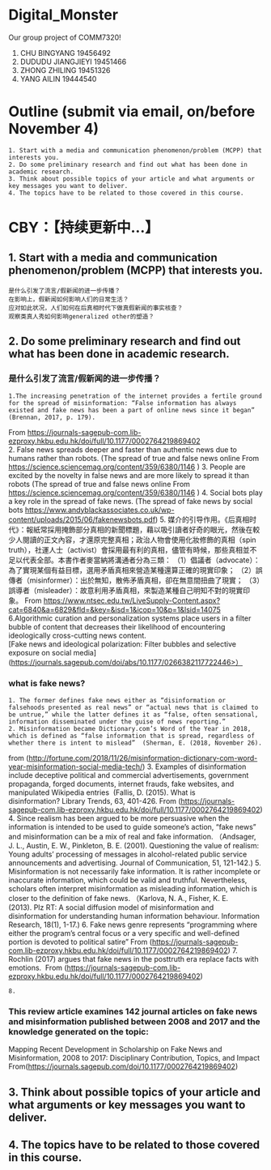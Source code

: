 # Digital_Monster
Our group project of COMM7320!
1. CHU BINGYANG 19456492
2. DUDUDU JIANGJIEYI 19451466
3. ZHONG ZHILING 19451326
4. YANG AILIN 19444540

# Outline (submit via email, on/before November 4) 
	1. Start with a media and communication phenomenon/problem (MCPP) that interests you. 
	2. Do some preliminary research and find out what has been done in academic research. 
	3. Think about possible topics of your article and what arguments or key messages you want to deliver. 
	4. The topics have to be related to those covered in this course. 

  # CBY：【持续更新中...】
## 1. Start with a media and communication phenomenon/problem (MCPP) that interests you. 
	是什么引发了流言/假新闻的进一步传播？
	在影响上，假新闻如何影响人们的日常生活？
	应对如此状况，人们如何在后真相时代下做真假新闻的事实核查？
	观察类真人秀如何影响generalized other的塑造？
## 2. Do some preliminary research and find out what has been done in academic research. 
  
### 是什么引发了流言/假新闻的进一步传播？

	1.The increasing penetration of the internet provides a fertile ground for the spread of misinformation: “False information has always existed and fake news has been a part of online news since it began” (Brennan, 2017, p. 179).
From <https://journals-sagepub-com.lib-ezproxy.hkbu.edu.hk/doi/full/10.1177/0002764219869402>             
	2. False news spreads deeper and faster than authentic news due to humans rather than robots. 
	(The spread of true and false news online 
From <https://science.sciencemag.org/content/359/6380/1146> )
	3. People are excited by the novelty in false news and are more likely to spread it than robots
	(The spread of true and false news online 
From <https://science.sciencemag.org/content/359/6380/1146> )
	4. Social bots play a key role in the spread of fake news.
(The spread of fake news by social bots  https://www.andyblackassociates.co.uk/wp-content/uploads/2015/06/fakenewsbots.pdf)
	5. 媒介的引导作用。《后真相时代》：報紙常採用掩飾部分真相的新聞標題，藉以吸引讀者好奇的眼光，然後在較少人閱讀的正文內容，才還原完整真相；政治人物會使用化妝修飾的真相（spin truth），社運人士（activist）會採用最有利的真相，儘管有時候，那些真相並不足以代表全部。本書作者麥當納將溝通者分為三類：
	（1）倡議者（advocate）：為了實現某個有益目標，選用矛盾真相來營造某種還算正確的現實印象；
	（2）誤傳者（misinformer）：出於無知，散佈矛盾真相，卻在無意間扭曲了現實；
	（3）誤導者（misleader）：故意利用矛盾真相，來製造某種自己明知不對的現實印象。
From <https://www.ntsec.edu.tw/LiveSupply-Content.aspx?cat=6840&a=6829&fld=&key=&isd=1&icop=10&p=1&lsid=14075> 
	6.Algorithmic curation and personalization systems place users in a filter bubble of content that decreases their likelihood of encountering ideologically cross-cutting news content.	
	[Fake news and ideological polarization: Filter bubbles and selective exposure on social media]
(https://journals.sagepub.com/doi/abs/10.1177/0266382117722446>）

### what is fake news?
	1. The former defines fake news either as “disinformation or falsehoods presented as real news” or “actual news that is claimed to be untrue,” while the latter defines it as “false, often sensational, information disseminated under the guise of news reporting.” 
	2. Misinformation became Dictionary.com’s Word of the Year in 2018, which is defined as “false information that is spread, regardless of whether there is intent to mislead”  (Sherman, E. (2018, November 26). 
from (http://fortune.com/2018/11/26/misinformation-dictionary-com-word-year-misinformation-social-media-tech/)
	3. Examples of disinformation include deceptive political and commercial advertisements, government propaganda, forged documents, internet frauds, fake websites, and manipulated Wikipedia entries 
	(Fallis, D. (2015). What is disinformation? Library Trends, 63, 401-426. 
From (https://journals-sagepub-com.lib-ezproxy.hkbu.edu.hk/doi/full/10.1177/0002764219869402)
	4. Since realism has been argued to be more persuasive when the information is intended to be used to guide someone’s action, “fake news” and misinformation can be a mix of real and fake information.
	（Andsager, J. L., Austin, E. W., Pinkleton, B. E. (2001). Questioning the value of realism: Young adults’ processing of messages in alcohol-related public service announcements and advertising. Journal of Communication, 51, 121-142.)
	5. Misinformation is not necessarily fake information. It is rather incomplete or inaccurate information, which could be valid and truthful. Nevertheless, scholars often interpret misinformation as misleading information, which is closer to the definition of fake news.
	（Karlova, N. A., Fisher, K. E. (2013). Plz RT: A social diffusion model of misinformation and disinformation for understanding human information behaviour. Information Research, 18(1), 1-17.)
	6. Fake news genre represents “programming where either the program’s central focus or a very specific and well-defined portion is devoted to political satire”
From (https://journals-sagepub-com.lib-ezproxy.hkbu.edu.hk/doi/full/10.1177/0002764219869402)
	7. Rochlin (2017) argues that fake news in the posttruth era replace facts with emotions. 
From (https://journals-sagepub-com.lib-ezproxy.hkbu.edu.hk/doi/full/10.1177/0002764219869402)
	
	8. 
	
	
	
### This review article examines 142 journal articles on fake news and misinformation published between 2008 and 2017 and the knowledge generated on the topic:
Mapping Recent Development in Scholarship on Fake News and Misinformation, 2008 to 2017: Disciplinary Contribution, Topics, and Impact From(https://journals.sagepub.com/doi/10.1177/0002764219869402) 

## 3. Think about possible topics of your article and what arguments or key messages you want to deliver. 
## 4. The topics have to be related to those covered in this course. 

	
	
	
	 
